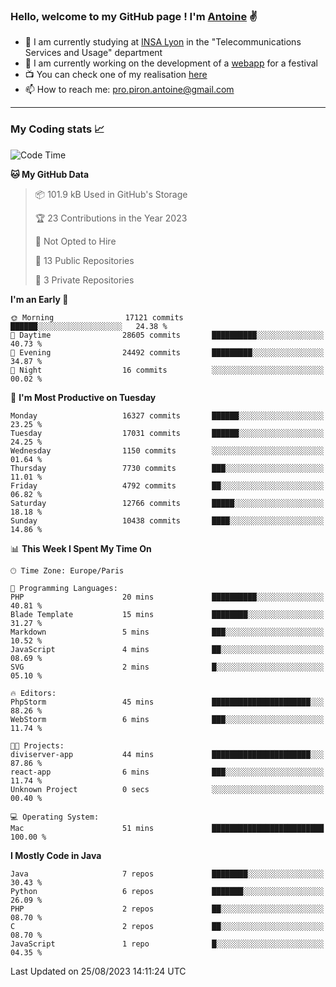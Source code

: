 ### Hello, welcome to my GitHub page ! I'm [Antoine](https://github.com/AntoinePiron) ✌️

- 🌱 I am currently studying at [INSA Lyon](https://www.insa-lyon.fr) in the "Telecommunications Services and Usage" department
- 🔭 I am currently working on the development of a [webapp](https://github.com/24HeuresINSA/Overbookd) for a festival
- 📺 You can check one of my realisation [here](https://astustc.fr)
- 📫 How to reach me: [pro.piron.antoine@gmail.com](mailto:pro.piron.antoine@gmail.com)

---

### My Coding stats 📈
<!--START_SECTION:waka-->
![Code Time](http://img.shields.io/badge/Code%20Time-184%20hrs%2033%20mins-blue)

**🐱 My GitHub Data** 

> 📦 101.9 kB Used in GitHub's Storage 
 > 
> 🏆 23 Contributions in the Year 2023
 > 
> 🚫 Not Opted to Hire
 > 
> 📜 13 Public Repositories 
 > 
> 🔑 3 Private Repositories 
 > 
**I'm an Early 🐤** 

```text
🌞 Morning                17121 commits       ██████░░░░░░░░░░░░░░░░░░░   24.38 % 
🌆 Daytime                28605 commits       ██████████░░░░░░░░░░░░░░░   40.73 % 
🌃 Evening                24492 commits       █████████░░░░░░░░░░░░░░░░   34.87 % 
🌙 Night                  16 commits          ░░░░░░░░░░░░░░░░░░░░░░░░░   00.02 % 
```
📅 **I'm Most Productive on Tuesday** 

```text
Monday                   16327 commits       ██████░░░░░░░░░░░░░░░░░░░   23.25 % 
Tuesday                  17031 commits       ██████░░░░░░░░░░░░░░░░░░░   24.25 % 
Wednesday                1150 commits        ░░░░░░░░░░░░░░░░░░░░░░░░░   01.64 % 
Thursday                 7730 commits        ███░░░░░░░░░░░░░░░░░░░░░░   11.01 % 
Friday                   4792 commits        ██░░░░░░░░░░░░░░░░░░░░░░░   06.82 % 
Saturday                 12766 commits       █████░░░░░░░░░░░░░░░░░░░░   18.18 % 
Sunday                   10438 commits       ████░░░░░░░░░░░░░░░░░░░░░   14.86 % 
```


📊 **This Week I Spent My Time On** 

```text
🕑︎ Time Zone: Europe/Paris

💬 Programming Languages: 
PHP                      20 mins             ██████████░░░░░░░░░░░░░░░   40.81 % 
Blade Template           15 mins             ████████░░░░░░░░░░░░░░░░░   31.27 % 
Markdown                 5 mins              ███░░░░░░░░░░░░░░░░░░░░░░   10.52 % 
JavaScript               4 mins              ██░░░░░░░░░░░░░░░░░░░░░░░   08.69 % 
SVG                      2 mins              █░░░░░░░░░░░░░░░░░░░░░░░░   05.10 % 

🔥 Editors: 
PhpStorm                 45 mins             ██████████████████████░░░   88.26 % 
WebStorm                 6 mins              ███░░░░░░░░░░░░░░░░░░░░░░   11.74 % 

🐱‍💻 Projects: 
diviserver-app           44 mins             ██████████████████████░░░   87.86 % 
react-app                6 mins              ███░░░░░░░░░░░░░░░░░░░░░░   11.74 % 
Unknown Project          0 secs              ░░░░░░░░░░░░░░░░░░░░░░░░░   00.40 % 

💻 Operating System: 
Mac                      51 mins             █████████████████████████   100.00 % 
```

**I Mostly Code in Java** 

```text
Java                     7 repos             ████████░░░░░░░░░░░░░░░░░   30.43 % 
Python                   6 repos             ███████░░░░░░░░░░░░░░░░░░   26.09 % 
PHP                      2 repos             ██░░░░░░░░░░░░░░░░░░░░░░░   08.70 % 
C                        2 repos             ██░░░░░░░░░░░░░░░░░░░░░░░   08.70 % 
JavaScript               1 repo              █░░░░░░░░░░░░░░░░░░░░░░░░   04.35 % 
```




 Last Updated on 25/08/2023 14:11:24 UTC
<!--END_SECTION:waka-->

